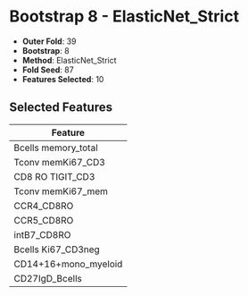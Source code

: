 # Bootstrap 8 - ElasticNet_Strict

- **Outer Fold**: 39
- **Bootstrap**: 8
- **Method**: ElasticNet_Strict
- **Fold Seed**: 87
- **Features Selected**: 10

## Selected Features

| Feature |
|---------|
| Bcells memory_total |
| Tconv memKi67_CD3 |
| CD8 RO TIGIT_CD3 |
| Tconv memKi67_mem |
| CCR4_CD8RO |
| CCR5_CD8RO |
| intB7_CD8RO |
| Bcells Ki67_CD3neg |
| CD14+16+mono_myeloid |
| CD27IgD_Bcells |
